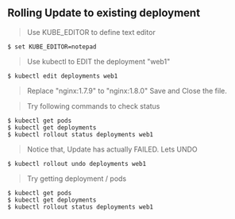 ## Rolling Update to existing deployment

> Use KUBE_EDITOR to define text editor

    $ set KUBE_EDITOR=notepad

> Use kubectl to EDIT the deployment "web1"

    $ kubectl edit deployments web1

> Replace "nginx:1.7.9" to "nginx:1.8.0"
    Save and Close the file.

> Try following commands to check status

    $ kubectl get pods
    $ kubectl get deployments
    $ kubectl rollout status deployments web1

> Notice that, Update has actually FAILED. Lets UNDO

    $ kubectl rollout undo deployments web1

> Try getting deployment / pods

    $ kubectl get pods
    $ kubectl get deployments
    $ kubectl rollout status deployments web1
